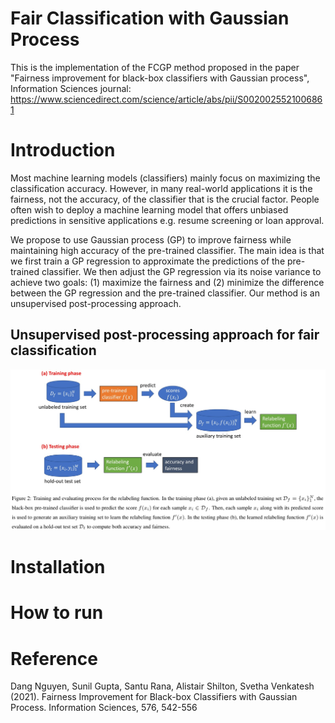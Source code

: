 # Fair Classification with Gaussian Process
This is the implementation of the FCGP method proposed in the paper "Fairness improvement for black-box classifiers with Gaussian process", Information Sciences journal: https://www.sciencedirect.com/science/article/abs/pii/S0020025521006861

# Introduction
Most machine learning models (classifiers) mainly focus on maximizing the classification accuracy. However, in many real-world applications it is the fairness, not the accuracy, of the classifier that is the crucial factor. People often wish to deploy a machine learning model that offers unbiased predictions in sensitive applications e.g. resume screening or loan approval.

We propose to use Gaussian process (GP) to improve fairness while maintaining high accuracy of the pre-trained classifier. The main idea is that we first train a GP regression to approximate the predictions of the pre-trained classifier. We then adjust the GP regression via its noise variance to achieve two goals: (1) maximize the fairness and (2) minimize the difference between the GP regression and the pre-trained classifier.
Our method is an unsupervised post-processing approach.

## Unsupervised post-processing approach for fair classification
![unsupervised-post-processing](https://github.com/nphdang/FCGP/blob/main/unsupervised_postprocessing.jpg)

# Installation

# How to run

# Reference
Dang Nguyen, Sunil Gupta, Santu Rana, Alistair Shilton, Svetha Venkatesh (2021). Fairness Improvement for Black-box Classifiers with Gaussian Process. Information Sciences, 576, 542-556
